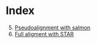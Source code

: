 # Index 
 5. [Pseudoalignment with salmon](../master/salmon.md)
 7. [Full aligment with STAR](../master/star.md)

